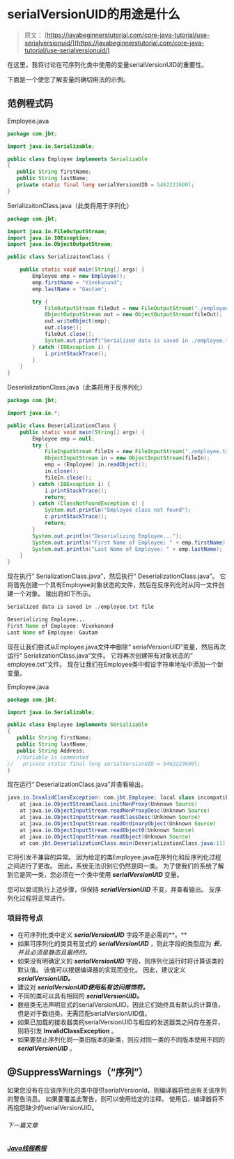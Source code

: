 # serialVersionUID的用途是什么

> 原文： [https://javabeginnerstutorial.com/core-java-tutorial/use-serialversionuid/](https://javabeginnerstutorial.com/core-java-tutorial/use-serialversionuid/)

在这里，我将讨论在可序列化类中使用的变量serialVersionUID的重要性。

下面是一个使您了解变量的确切用法的示例。

## 范例程式码

Employee.java

```java
package com.jbt;

import java.io.Serializable;

public class Employee implements Serializable
{
   public String firstName;
   public String lastName;
   private static final long serialVersionUID = 5462223600l;
} 
```

SerializaitonClass.java（此类将用于序列化）

```java
package com.jbt;

import java.io.FileOutputStream;
import java.io.IOException;
import java.io.ObjectOutputStream;

public class SerializaitonClass {

	public static void main(String[] args) {
		Employee emp = new Employee();
		emp.firstName = "Vivekanand";
		emp.lastName = "Gautam";

		try {
			FileOutputStream fileOut = new FileOutputStream("./employee.txt");
			ObjectOutputStream out = new ObjectOutputStream(fileOut);
			out.writeObject(emp);
			out.close();
			fileOut.close();
			System.out.printf("Serialized data is saved in ./employee.txt file");
		} catch (IOException i) {
			i.printStackTrace();
		}
	}
} 
```

DeserializationClass.java（此类将用于反序列化）

```java
package com.jbt;

import java.io.*;

public class DeserializationClass {
	public static void main(String[] args) {
		Employee emp = null;
		try {
			FileInputStream fileIn = new FileInputStream("./employee.txt");
			ObjectInputStream in = new ObjectInputStream(fileIn);
			emp = (Employee) in.readObject();
			in.close();
			fileIn.close();
		} catch (IOException i) {
			i.printStackTrace();
			return;
		} catch (ClassNotFoundException c) {
			System.out.println("Employee class not found");
			c.printStackTrace();
			return;
		}
		System.out.println("Deserializing Employee...");
		System.out.println("First Name of Employee: " + emp.firstName);
		System.out.println("Last Name of Employee: " + emp.lastName);
	}
} 
```

现在执行“ SerializationClass.java”，然后执行“ DeserializationClass.java”。 它将首先创建一个具有Employee对象状态的文件，然后在反序列化时从同一文件创建一个对象。 输出将如下所示。

```java
Serialized data is saved in ./employee.txt file 
```

```java
Deserializing Employee...
First Name of Employee: Vivekanand
Last Name of Employee: Gautam 
```

现在让我们尝试从Employee.java文件中删除“ serialVersionUID”变量，然后再次运行“ SerializationClass.java”文件。 它将再次创建带有对象状态的“ employee.txt”文件。 现在让我们在Employee类中假设字符串地址中添加一个新变量。

Employee.java

```java
package com.jbt;

import java.io.Serializable;

public class Employee implements Serializable
{
   public String firstName;
   public String lastName;
   public String Address;
   //Variable is commented 
//   private static final long serialVersionUID = 5462223600l;
} 
```

现在运行“ DeserializationClass.java”并查看输出。

```java
java.io.InvalidClassException: com.jbt.Employee; local class incompatible: stream classdesc serialVersionUID = 5462223600, local class serialVersionUID = -3607530122250644586
	at java.io.ObjectStreamClass.initNonProxy(Unknown Source)
	at java.io.ObjectInputStream.readNonProxyDesc(Unknown Source)
	at java.io.ObjectInputStream.readClassDesc(Unknown Source)
	at java.io.ObjectInputStream.readOrdinaryObject(Unknown Source)
	at java.io.ObjectInputStream.readObject0(Unknown Source)
	at java.io.ObjectInputStream.readObject(Unknown Source)
	at com.jbt.DeserializationClass.main(DeserializationClass.java:11) 
```

它将引发不兼容的异常。 因为给定的类Employee.java在序列化和反序列化过程之间进行了更改。 因此，系统无法识别它仍然是同一类。 为了使我们的系统了解到它是同一类，您必须在一个类中使用 ***serialVersionUID*** 变量。

您可以尝试执行上述步骤，但保持 ***serialVersionUID*** 不变，并查看输出。 反序列化过程将正常进行。

### 项目符号点

*   在可序列化类中定义 ***serialVersionUID*** 字段不是必需的**。**
*   如果可序列化的类具有显式的 ***serialVersionUID*** ，则此字段的类型应为 ***长**，并且必须是静态且最终的。*
*   如果没有明确定义的 ***serialVersionUID*** 字段，则序列化运行时将计算该类的默认值。 该值可以根据编译器的实现而变化。 因此，建议定义 ***serialVersionUID。***
*   建议对 ***serialVersionUID使用私有访问修饰符。***
*   不同的类可以具有相同的 ***serialVersionUID。***
*   数组类无法声明显式的serialVersionUID，因此它们始终具有默认的计算值，但是对于数组类，无需匹配serialVersionUID值。
*   如果已加载的接收器类的serialVersionUID与相应的发送器类之间存在差异，则将引发 **InvalidClassException** 。
*   如果要禁止序列化同一类旧版本的新类，则应对同一类的不同版本使用不同的 ***serialVersionUID*** 。

## @SuppressWarnings（“序列”）

如果您没有在应该序列化的类中提供serialVersionId，则编译器将给出有关该序列的警告消息。 如果要覆盖此警告，则可以使用给定的注释。 使用后，编译器将不再抱怨缺少的serialVersionUID。

###### 下一篇文章

##### [Java线程教程](https://javabeginnerstutorial.com/core-java-tutorial/java-thread-tutorial/ "Java Thread Tutorial")